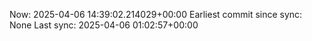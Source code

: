 Now: 2025-04-06 14:39:02.214029+00:00 Earliest commit since sync: None Last sync: 2025-04-06 01:02:57+00:00
